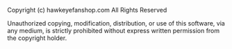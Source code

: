 Copyright (c) hawkeyefanshop.com
All Rights Reserved

Unauthorized copying, modification, distribution, or use of this software, via any medium, is strictly prohibited without express written permission from the copyright holder.
